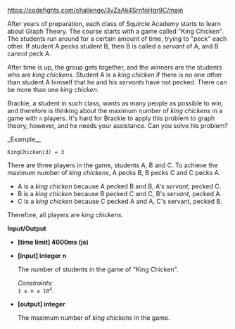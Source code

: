 https://codefights.com/challenge/3vZaAk4SrnfoHgr9C/main
<p>After years of preparation, each class of Squircle Academy starts to learn about Graph Theory. The course starts with a game called "King Chicken". The students run around for a certain amount of time, trying to "peck" each other.  If student A pecks student B, then B is called a <em>servant</em> of A, and B cannot peck A.  </p>
<p>After time is up, the group gets together, and the winners are the students who are <em>king chickens</em>. Student A is a <em>king chicken</em> if there is no one other than student A himself that he and his <em>servants</em> have not pecked. There can be more than one <em>king chicken</em>.</p>
<p>Brackie, a student in such class, wants as many people as possible to win, and therefore is thinking about the maximum number of <em>king chickens</em> in a game with <code>n</code> players. It's hard for Brackie to apply this problem to graph theory, however, and he needs your assistance.  Can you solve his problem?</p>
<p>_Example__</p>
<p><code>KingChicken(3) = 3</code></p>
<p>There are three players in the game, students A, B and C.  To achieve the maximum number of <em>king chickens</em>, A pecks B, B pecks C and C pecks A. </p>
<ul>
<li>A is a <em>king chicken</em> because A pecked B and B, A's <em>servant</em>, pecked C.  </li>
<li>B is a <em>king chicken</em> because B pecked C and C, B's <em>servant</em>, pecked A.  </li>
<li>C is a <em>king chicken</em> because C pecked A and A, C's servant, pecked B. </li>
</ul>
<p>Therefore, all players are <em>king chickens</em>.</p>
<p><strong>Input/Output</strong></p>
<ul>
<li><strong>[time limit] 4000ms (js)</strong></li>
</ul>
<ul>
<li><p><strong>[input] integer n</strong></p>
<p> The number of students in the game of "King Chicken".</p>
<p> <em>Constraints:</em><br>
 <code>1 ≤ n ≤ 10<sup>4</sup></code>.</p>
</li>
<li><p><strong>[output] integer</strong> </p>
<p> The maximum number of <em>king chickens</em> in the game.</p>
</li>
</ul>

